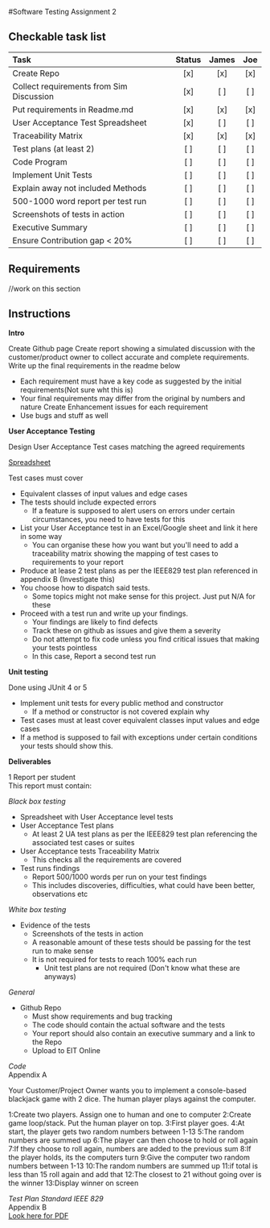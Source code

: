 #Software Testing Assignment 2 




## Checkable task list

|Task|Status|James|Joe|
|:---|:---:|:---:|:---:|
|Create Repo|[x]|[x]|[x]|
|Collect requirements from Sim Discussion|[x]|[ ]|[ ]|
|Put requirements in Readme.md|[x]|[x]|[x]|
|User Acceptance Test Spreadsheet|[x]|[ ]|[ ]|
|Traceability Matrix|[x]|[x]|[x]|
|Test plans (at least 2)|[ ]|[ ]|[ ]|
|Code Program|[ ]|[ ]|[ ]|
|Implement Unit Tests|[ ]|[ ]|[ ]|
|Explain away not included Methods|[ ]|[ ]|[ ]|
|500-1000 word report per test run|[ ]|[ ]|[ ]|
|Screenshots of tests in action|[ ]|[ ]|[ ]|
|Executive Summary|[ ]|[ ]|[ ]|
|Ensure Contribution gap < 20%|[ ]|[ ]|[ ]|

## Requirements

//work on this section

## Instructions
**Intro**

Create Github page
Create report showing a simulated discussion with the customer/product owner to collect accurate and complete requirements.                             
Write up the final requirements in the readme below    
- Each requirement must have a key code as suggested by the initial requirements(Not sure wht this is)
- Your final requirements may differ from the original by numbers and nature 
Create Enhancement issues for each requirement
- Use bugs and stuff as well

**User Acceptance Testing**

Design User Acceptance Test cases matching the agreed requirements

[Spreadsheet](https://docs.google.com/spreadsheets/d/15PxG6aYk8GWEvuflCpSOwSslqNFXBI7XHV9PxTFMVSc/edit?usp=sharing)

Test cases must cover
- Equivalent classes of input values and edge cases
- The tests should include expected errors
  - If a feature is supposed to alert users on errors under certain circumstances, you need to have tests for this
- List your User Acceptance test in an Excel/Google sheet and link it here in some way
  - You can organise these how you want but you'll need to add a traceability matrix showing the mapping of test cases to requirements to your report
- Produce at lease 2 test plans as per the IEEE829 test plan referenced in appendix B (Investigate this)
- You choose how to dispatch said tests. 
  - Some topics might not make sense for this project. Just put N/A for these
- Proceed with a test run and write up your findings.
  - Your findings are likely to find defects
  - Track these on github as issues and give them a severity
  - Do not attempt to fix code unless you find critical issues that making your tests pointless
  - In this case, Report a second test run
  
 **Unit testing**
 
 Done using JUnit 4 or 5
- Implement unit tests for every public method and constructor
  - If a method or constructor is not covered explain why
- Test cases must at least cover equivalent classes input values and edge cases
- If a method is supposed to fail with exceptions under certain conditions your tests should show this.

**Deliverables**

1 Report per student<br>
This report must contain:

*Black box testing*

 - Spreadsheet with User Acceptance level tests
 - User Acceptance Test plans
   - At least 2 UA test plans as per the IEEE829 test plan referencing the associated test cases or suites
 - User Acceptance tests Traceability Matrix
    - This checks all the requirements are covered
 - Test runs findings
    - Report 500/1000 words per run on your test findings
    - This includes discoveries, difficulties, what could have been better, observations etc
 
 *White box testing*
 - Evidence of the tests
   - Screenshots of the tests in action
   - A reasonable amount of these tests should be passing for the test run to make sense
   - It is not required for tests to reach 100% each run
     - Unit test plans are not required (Don't know what these are anyways)
 
 *General*
 - Github Repo
   - Must show requirements and bug tracking
   - The code should contain the actual software and the tests
   - Your report should also contain an executive summary and a link to the Repo
   - Upload to EIT Online
   
 *Code*<br>
 Appendix A<br>

 Your Customer/Project Owner wants you to implement a console-based blackjack game with 2 dice. The human
 player plays against the computer.
 
 
1:Create two players. Assign one to human and one to computer
2:Create game loop/stack. Put the human player on top.
3:First player goes.
4:At start, the player gets two random numbers between 1-13
5:The random numbers are summed up
6:The player can then choose to hold or roll again
7:If they choose to roll again, numbers are added to the previous sum
8:If the player holds, its the computers turn
9:Give the computer two random numbers between 1-13
10:The random numbers are summed up
11:if total is less than 15 roll again and add that
12:The closest to 21 without going over is the winner
13:Display winner on screen

*Test Plan Standard IEEE 829*<br>
 Appendix B<br>
 [Look here for PDF](https://eitonline.eit.ac.nz/pluginfile.php/2763438/mod_resource/content/0/ITPR6.598%20Software%20Testing%20-%20Assign%202%202020.pdf)
 